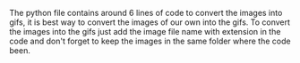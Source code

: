 The python file contains around 6 lines of code to convert the images into gifs, it is best way to convert the images of our own into the gifs.
To convert the images into the gifs just add the image file name with extension in the code and don't forget to keep the images in the same folder where the code been.
